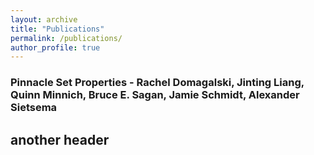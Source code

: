 ```yaml
---
layout: archive
title: "Publications"
permalink: /publications/
author_profile: true
---
```



### Pinnacle Set Properties - Rachel Domagalski, Jinting Liang, Quinn Minnich, Bruce E. Sagan, Jamie Schmidt, Alexander Sietsema

## another header